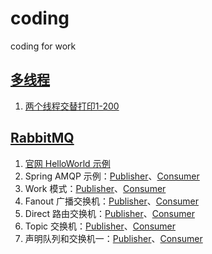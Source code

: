 # coding
coding for work

## [多线程](./thread/README.md)
1. [两个线程交替打印1-200](./thread/src/main/java/club/zhengxiang/coding/thread/Thread1.java)

## [RabbitMQ](./rabbitmq/README.md)
1. [官网 HelloWorld 示例](./rabbitmq/src/main/java/club/zhengxiang/coding/rabbitmq/helloworld/)
2. Spring AMQP 示例：[Publisher](./rabbitmq/springamqp-publisher)、[Consumer](./rabbitmq/springamqp-consumer)
3. Work 模式：[Publisher](./rabbitmq/work-publisher)、[Consumer](./rabbitmq/work-consumer)
4. Fanout 广播交换机：[Publisher](./rabbitmq/fanout-publisher)、[Consumer](./rabbitmq/fanout-consumer)
5. Direct 路由交换机：[Publisher](./rabbitmq/direct-publisher)、[Consumer](./rabbitmq/direct-consumer)
6. Topic 交换机：[Publisher](./rabbitmq/topic-publisher)、[Consumer](./rabbitmq/topic-consumer)
7. 声明队列和交换机一：[Publisher](./rabbitmq/declare-publisher)、[Consumer](./rabbitmq/declare-consumer)